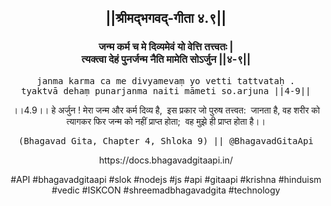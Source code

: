 <center><h2>||श्रीमद्‍भगवद्‍-गीता ४.९||</h2>
<h3>जन्म कर्म च मे दिव्यमेवं यो वेत्ति तत्त्वतः |<br/>त्यक्त्वा देहं पुनर्जन्म नैति मामेति सोऽर्जुन ||४-९||</h3>
<pre>janma karma ca me divyamevaṃ yo vetti tattvataḥ .<br/>tyaktvā dehaṃ punarjanma naiti māmeti so.arjuna ||4-9||</pre>
<p>।।4.9।। हे अर्जुन ! मेरा जन्म और कर्म दिव्य है,  इस प्रकार जो पुरुष तत्त्वत:  जानता है, वह शरीर को त्यागकर फिर जन्म को नहीं प्राप्त होता;  वह मुझे ही प्राप्त होता है।।</p>
<pre>(Bhagavad Gita, Chapter 4, Shloka 9) || @BhagavadGitaApi</pre><p>https://docs.bhagavadgitaapi.in/</p><p>#API #bhagavadgitaapi #slok #nodejs #js #api #gitaapi #krishna #hinduism #vedic #ISKCON #shreemadbhagavadgita #technology</p></center>